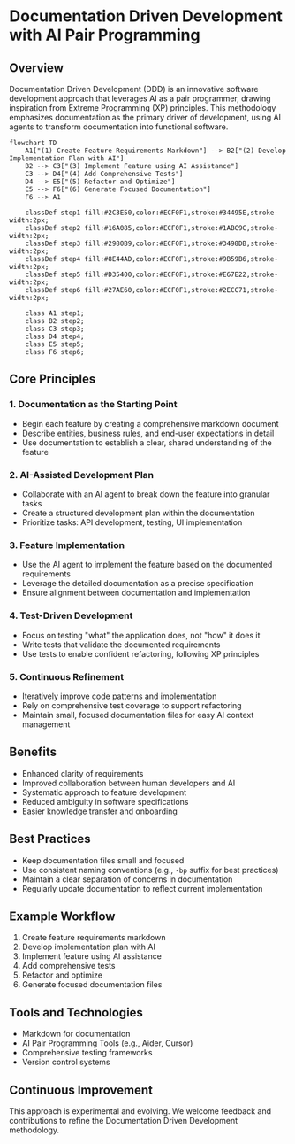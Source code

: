 # Documentation Driven Development with AI Pair Programming

## Overview

Documentation Driven Development (DDD) is an innovative software development approach that leverages AI as a pair programmer, drawing inspiration from Extreme Programming (XP) principles. This methodology emphasizes documentation as the primary driver of development, using AI agents to transform documentation into functional software.

```mermaid
flowchart TD
    A1["(1) Create Feature Requirements Markdown"] --> B2["(2) Develop Implementation Plan with AI"]
    B2 --> C3["(3) Implement Feature using AI Assistance"]
    C3 --> D4["(4) Add Comprehensive Tests"]
    D4 --> E5["(5) Refactor and Optimize"]
    E5 --> F6["(6) Generate Focused Documentation"]
    F6 --> A1

    classDef step1 fill:#2C3E50,color:#ECF0F1,stroke:#34495E,stroke-width:2px;
    classDef step2 fill:#16A085,color:#ECF0F1,stroke:#1ABC9C,stroke-width:2px;
    classDef step3 fill:#2980B9,color:#ECF0F1,stroke:#3498DB,stroke-width:2px;
    classDef step4 fill:#8E44AD,color:#ECF0F1,stroke:#9B59B6,stroke-width:2px;
    classDef step5 fill:#D35400,color:#ECF0F1,stroke:#E67E22,stroke-width:2px;
    classDef step6 fill:#27AE60,color:#ECF0F1,stroke:#2ECC71,stroke-width:2px;

    class A1 step1;
    class B2 step2;
    class C3 step3;
    class D4 step4;
    class E5 step5;
    class F6 step6;
```

## Core Principles

### 1. Documentation as the Starting Point
- Begin each feature by creating a comprehensive markdown document
- Describe entities, business rules, and end-user expectations in detail
- Use documentation to establish a clear, shared understanding of the feature

### 2. AI-Assisted Development Plan
- Collaborate with an AI agent to break down the feature into granular tasks
- Create a structured development plan within the documentation
- Prioritize tasks: API development, testing, UI implementation

### 3. Feature Implementation
- Use the AI agent to implement the feature based on the documented requirements
- Leverage the detailed documentation as a precise specification
- Ensure alignment between documentation and implementation

### 4. Test-Driven Development
- Focus on testing "what" the application does, not "how" it does it
- Write tests that validate the documented requirements
- Use tests to enable confident refactoring, following XP principles

### 5. Continuous Refinement
- Iteratively improve code patterns and implementation
- Rely on comprehensive test coverage to support refactoring
- Maintain small, focused documentation files for easy AI context management

## Benefits
- Enhanced clarity of requirements
- Improved collaboration between human developers and AI
- Systematic approach to feature development
- Reduced ambiguity in software specifications
- Easier knowledge transfer and onboarding

## Best Practices
- Keep documentation files small and focused
- Use consistent naming conventions (e.g., `-bp` suffix for best practices)
- Maintain a clear separation of concerns in documentation
- Regularly update documentation to reflect current implementation

## Example Workflow
1. Create feature requirements markdown
2. Develop implementation plan with AI
3. Implement feature using AI assistance
4. Add comprehensive tests
5. Refactor and optimize
6. Generate focused documentation files

## Tools and Technologies
- Markdown for documentation
- AI Pair Programming Tools (e.g., Aider, Cursor)
- Comprehensive testing frameworks
- Version control systems

## Continuous Improvement
This approach is experimental and evolving. We welcome feedback and contributions to refine the Documentation Driven Development methodology.
